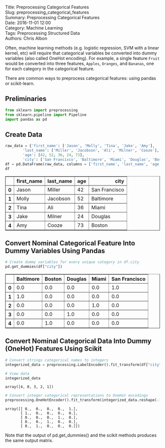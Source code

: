 Title: Preprocessing Categorical Features  
Slug: preprocessing_categorical_features  
Summary: Preprocessing Categorical Features  
Date: 2016-11-01 12:00  
Category: Machine Learning  
Tags: Preprocessing Structured Data  
Authors: Chris Albon   

Often, machine learning methods (e.g. logistic regression, SVM with a linear kernel, etc) will require that categorical variables be converted into dummy variables (also called OneHot encoding). For example, a single feature `Fruit` would be converted into three features, `Apples`, `Oranges`, and `Bananas`, one for each category in the categorical feature.

There are common ways to preprocess categorical features: using pandas or scikit-learn.

## Preliminaries


```python
from sklearn import preprocessing
from sklearn.pipeline import Pipeline
import pandas as pd
```

## Create Data


```python
raw_data = {'first_name': ['Jason', 'Molly', 'Tina', 'Jake', 'Amy'], 
        'last_name': ['Miller', 'Jacobson', 'Ali', 'Milner', 'Cooze'], 
        'age': [42, 52, 36, 24, 73], 
        'city': ['San Francisco', 'Baltimore', 'Miami', 'Douglas', 'Boston']}
df = pd.DataFrame(raw_data, columns = ['first_name', 'last_name', 'age', 'city'])
df
```




<div>
<table border="1" class="dataframe">
  <thead>
    <tr style="text-align: right;">
      <th></th>
      <th>first_name</th>
      <th>last_name</th>
      <th>age</th>
      <th>city</th>
    </tr>
  </thead>
  <tbody>
    <tr>
      <th>0</th>
      <td>Jason</td>
      <td>Miller</td>
      <td>42</td>
      <td>San Francisco</td>
    </tr>
    <tr>
      <th>1</th>
      <td>Molly</td>
      <td>Jacobson</td>
      <td>52</td>
      <td>Baltimore</td>
    </tr>
    <tr>
      <th>2</th>
      <td>Tina</td>
      <td>Ali</td>
      <td>36</td>
      <td>Miami</td>
    </tr>
    <tr>
      <th>3</th>
      <td>Jake</td>
      <td>Milner</td>
      <td>24</td>
      <td>Douglas</td>
    </tr>
    <tr>
      <th>4</th>
      <td>Amy</td>
      <td>Cooze</td>
      <td>73</td>
      <td>Boston</td>
    </tr>
  </tbody>
</table>
</div>



## Convert Nominal Categorical Feature Into Dummy Variables Using Pandas


```python
# Create dummy variables for every unique category in df.city
pd.get_dummies(df["city"])
```




<div>
<table border="1" class="dataframe">
  <thead>
    <tr style="text-align: right;">
      <th></th>
      <th>Baltimore</th>
      <th>Boston</th>
      <th>Douglas</th>
      <th>Miami</th>
      <th>San Francisco</th>
    </tr>
  </thead>
  <tbody>
    <tr>
      <th>0</th>
      <td>0.0</td>
      <td>0.0</td>
      <td>0.0</td>
      <td>0.0</td>
      <td>1.0</td>
    </tr>
    <tr>
      <th>1</th>
      <td>1.0</td>
      <td>0.0</td>
      <td>0.0</td>
      <td>0.0</td>
      <td>0.0</td>
    </tr>
    <tr>
      <th>2</th>
      <td>0.0</td>
      <td>0.0</td>
      <td>0.0</td>
      <td>1.0</td>
      <td>0.0</td>
    </tr>
    <tr>
      <th>3</th>
      <td>0.0</td>
      <td>0.0</td>
      <td>1.0</td>
      <td>0.0</td>
      <td>0.0</td>
    </tr>
    <tr>
      <th>4</th>
      <td>0.0</td>
      <td>1.0</td>
      <td>0.0</td>
      <td>0.0</td>
      <td>0.0</td>
    </tr>
  </tbody>
</table>
</div>



## Convert Nominal Categorical Data Into Dummy (OneHot) Features Using Scikit


```python
# Convert strings categorical names to integers
integerized_data = preprocessing.LabelEncoder().fit_transform(df["city"])

# View data
integerized_data
```




    array([4, 0, 3, 2, 1])




```python
# Convert integer categorical representations to OneHot encodings
preprocessing.OneHotEncoder().fit_transform(integerized_data.reshape(-1,1)).toarray()
```




    array([[ 0.,  0.,  0.,  0.,  1.],
           [ 1.,  0.,  0.,  0.,  0.],
           [ 0.,  0.,  0.,  1.,  0.],
           [ 0.,  0.,  1.,  0.,  0.],
           [ 0.,  1.,  0.,  0.,  0.]])



Note that the output of pd.get_dummies() and the scikit methods produces the same output matrix.
